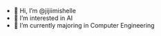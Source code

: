 - 👋 Hi, I’m @jijiimishelle
- 👀 I’m interested in AI
- 🌱 I’m currently majoring in Computer Engineering
<!---
JiJimishelle/JiJimishelle is a ✨ special ✨ repository because its `README.md` (this file) appears on your GitHub profile.
You can click the Preview link to take a look at your changes.
--->
